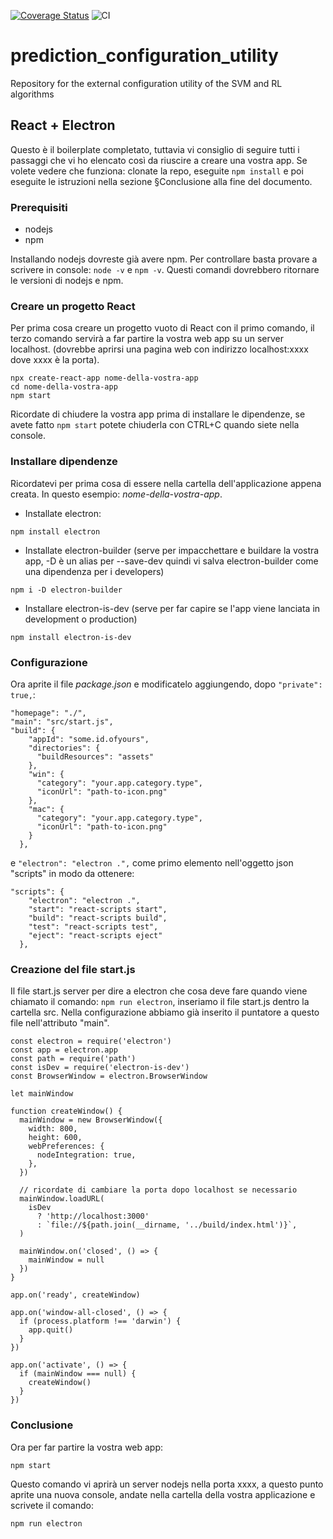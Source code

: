 [![Coverage Status](https://coveralls.io/repos/github/VRAM-Software/prediction_configuration_utility/badge.svg?branch=master)](https://coveralls.io/github/VRAM-Software/prediction_configuration_utility?branch=master)
![CI](https://github.com/VRAM-Software/prediction_configuration_utility/workflows/CI/badge.svg)


# prediction_configuration_utility
Repository for the external configuration utility of the SVM and RL algorithms

## React + Electron
Questo è il boilerplate completato, tuttavia vi consiglio di seguire tutti i passaggi che vi ho elencato così da riuscire a creare una vostra app. Se volete vedere che funziona: clonate la repo, eseguite `npm install` e poi eseguite le istruzioni nella sezione §Conclusione alla fine del documento.

### Prerequisiti
- nodejs
- npm

Installando nodejs dovreste già avere npm. Per controllare basta provare a scrivere in console:
`node -v` e `npm -v`. Questi comandi dovrebbero ritornare le versioni di nodejs e npm.

### Creare un progetto React
Per prima cosa creare un progetto vuoto di React con il primo comando, il terzo comando servirà a far partire la vostra web app su un server localhost. (dovrebbe aprirsi una pagina web con indirizzo localhost:xxxx dove xxxx è la porta).
```
npx create-react-app nome-della-vostra-app
cd nome-della-vostra-app
npm start
```
Ricordate di chiudere la vostra app prima di installare le dipendenze, se avete fatto `npm start` potete chiuderla con CTRL+C quando siete nella console.

### Installare dipendenze
Ricordatevi per prima cosa di essere nella cartella dell'applicazione appena creata. In questo esempio: *nome-della-vostra-app*.
- Installate electron:
```
npm install electron
```
- Installate electron-builder (serve per impacchettare e buildare la vostra app, -D è un alias per --save-dev quindi vi salva electron-builder come una dipendenza per i developers)
```
npm i -D electron-builder
```

- Installare electron-is-dev (serve per far capire se l'app viene lanciata in development o production)
```
npm install electron-is-dev
```

### Configurazione
Ora aprite il file *package.json* e modificatelo aggiungendo, dopo `"private": true,`:
```
"homepage": "./",
"main": "src/start.js",
"build": {
    "appId": "some.id.ofyours",
    "directories": {
      "buildResources": "assets"
    },
    "win": {
      "category": "your.app.category.type",
      "iconUrl": "path-to-icon.png"
    },
    "mac": {
      "category": "your.app.category.type",
      "iconUrl": "path-to-icon.png"
    }
  },
```
e 
`"electron": "electron .",` come primo elemento nell'oggetto json "scripts" in modo da ottenere:
```
"scripts": {
    "electron": "electron .",
    "start": "react-scripts start",
    "build": "react-scripts build",
    "test": "react-scripts test",
    "eject": "react-scripts eject"
  },
```
### Creazione del file start.js
Il file start.js server per dire a electron che cosa deve fare quando viene chiamato il comando: `npm run electron`, inseriamo il file start.js dentro la cartella src. Nella configurazione abbiamo già inserito il puntatore a questo file nell'attributo "main".

```
const electron = require('electron')
const app = electron.app
const path = require('path')
const isDev = require('electron-is-dev')
const BrowserWindow = electron.BrowserWindow

let mainWindow

function createWindow() {
  mainWindow = new BrowserWindow({
    width: 800,
    height: 600,
    webPreferences: {
      nodeIntegration: true,
    },
  })

  // ricordate di cambiare la porta dopo localhost se necessario
  mainWindow.loadURL(
    isDev
      ? 'http://localhost:3000'
      : `file://${path.join(__dirname, '../build/index.html')}`,
  )

  mainWindow.on('closed', () => {
    mainWindow = null
  })
}

app.on('ready', createWindow)

app.on('window-all-closed', () => {
  if (process.platform !== 'darwin') {
    app.quit()
  }
})

app.on('activate', () => {
  if (mainWindow === null) {
    createWindow()
  }
})
```
### Conclusione
Ora per far partire la vostra web app:
```
npm start
```
Questo comando vi aprirà un server nodejs nella porta xxxx, a questo punto aprite una nuova console, andate nella cartella della vostra applicazione e scrivete il comando:
```
npm run electron
```
